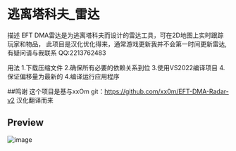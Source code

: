 
# 逃离塔科夫_雷达

描述
EFT DMA雷达是为逃离塔科夫而设计的雷达工具，可在2D地图上实时跟踪玩家和物品，
此项目是汉化优化得来，通常游戏更新我并不会第一时间更新雷达,有疑问请与我联系
QQ:2213762483

用法
1.下载压缩文件
2.确保所有必要的依赖关系到位
3.使用VS2022编译项目
4.保证偏移量为最新的
4.编译运行应用程序

##鸣谢
这个项目是基与xxOm git：https://github.com/xx0m/EFT-DMA-Radar-v2 汉化翻译而来

## Preview
![image]([https://github.com/xx0m/EFT-DMA-Radar-v2/assets/63579245/9e55038f-8095-4680-9d3f-b14f44046276](https://github.com/Snip1-99/EFT_DMA_Radar/blob/7c30514d329612d09248485ac4eddcf8649e45c9/Source/%E9%A2%84%E8%A7%88%E5%9B%BE/QQ%E5%9B%BE%E7%89%8720240605103523.png))
